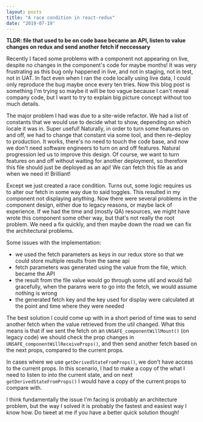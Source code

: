 ```yaml
---
layout: posts
title: "A race condition in react-redux"
date: "2019-07-19"
---
```


**TLDR: file that used to be on code base became an API, listen to value changes on redux and send another fetch if neccessary** 

Recently I faced some problems with a component not appearing on live, despite no changes in the component's code for maybe months! It was very frustrating as this bug only happened in live, and not in staging, not in test, not in UAT. In fact even when I ran the code locally using live data, I could only reproduce the bug maybe once every ten tries. Now this blog post is something I'm trying so maybe it will be too vague because I can't reveal company code, but I want to try to explain big picture concept without too much details.

The major problem I had was due to a site-wide refactor. We had a list of constants that we would use to decide what to show, depending on which locale it was in. Super useful! Naturally, in order to turn some features on and off, we had to change that constant via some tool, and then re-deploy to production. It works, there's no need to touch the code base,  and now we don't need software engineers to turn on and off features. Natural progression led us to improve this design. Of course, we want to turn features on and off without waiting for another deployment, so therefore this file should just be deployed as an api! We can fetch this file as and when we need it! Brilliant!

Except we just created a race condition. Turns out, some logic requires us to alter our fetch in some way due to said toggles. This resulted in my component not displaying anything. Now there were several problems in the component design, either due to legacy reasons, or maybe lack of experience. If we had the time and (mostly QA) resources, we might have wrote this component some other way, but that's not really the root problem. We need a fix quickly, and then maybe down the road we can fix the architectural problems.

Some issues with the implementation:
- we used the fetch parameters as keys in our redux store so that we could store multiple results from the same api
- fetch parameters was generated using the value from the file, which became the API
- the result from the file value would go through some util and would fail gracefully, when the params were to go into the fetch, we would assume nothing is wrong
- the generated fetch key and the key used for display were calculated at the point and time where they were needed

The best solution I could come up with in a short period of time was to send another fetch when the value retrieved from the util changed. What this means is that if we sent the fetch on an `UNSAFE_componentWillMount()` (on legacy code) we should check the prop changes in `UNSAFE_componentWillReceiveProps()`, and then send another fetch based on the next props, compared to the current props.

In cases where we use `getDerivedStateFromProps()`, we don't have access to the current props. In this scenario, I had to make a copy of the what I need to listen to into the current state, and on next `getDerivedStateFromProps()` I would have a copy of the current props to compare with.

I think fundamentally the issue I'm facing is probably an architecture problem, but the way I solved it is probably the fastest and easiest way I know how. Do tweet at me if you have a better quick solution though!